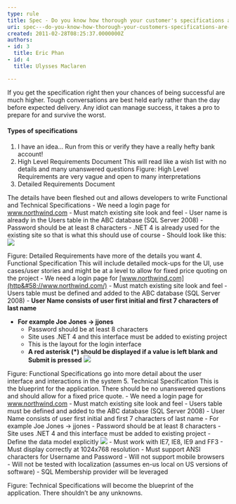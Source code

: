 ```yaml
---
type: rule
title: Spec - Do you know how thorough your customer's specifications are? (There are 5 levels)
uri: spec---do-you-know-how-thorough-your-customers-specifications-are-there-are-5-levels
created: 2011-02-28T08:25:37.0000000Z
authors:
- id: 3
  title: Eric Phan
- id: 4
  title: Ulysses Maclaren

---
```


 If you get the specification right then your chances of being successful are much higher. Tough conversations are best held early rather than the day before expected delivery. Any idiot can manage success, it takes a pro to prepare for and survive the worst.  
#### Types of specifications

1. I have an idea… 
Run from this
or
verify they have a really hefty bank account!
2. High Level Requirements Document
This will read like a wish list with no details and many unanswered questions
Figure: High Level Requirements are very vague and open to many interpretations
3. Detailed Requirements Document

The details have been fleshed out and allows developers to write Functional and Technical Specifications
    - We need a login page for www.northwind.com
    - Must match existing site look and feel
    - User name is already in the Users table in the ABC database (SQL Server 2008)
    - Password should be at least 8 characters
    - .NET 4 is already used for the existing site so that is what this should use of course
    - Should look like this:
![](/PublishingImages/LoginInterface.jpg)

Figure: Detailed Requirements have more of the details you want
4. Functional Specification 
This will include detailed mock-ups for the UI, use cases/user stories and might be at a level to allow for fixed price quoting on the project
    - We need a login page for [www.northwind.com](http&#58;//www.northwind.com/)
    - Must match existing site look and feel
    - Users table must be defined and added to the ABC database (SQL Server 2008)
    - **User Name consists of user first initial and first 7 characters of last name**
- **For example Joe Jones -&gt; jjones**
    - Password should be at least 8 characters
    - Site uses .NET 4 and this interface must be added to existing project
    - This is the layout for the login interface
    - **A red asterisk (\*) should be displayed if a value is left blank and Submit is pressed**
![](/PublishingImages/LoginInterface.jpg)

Figure: Functional Specifications go into more detail about the user interface and interactions in the system
5. Technical Specification 
This is the blueprint for the application. There should be no unanswered questions and should allow for a fixed price quote.
    - We need a login page for www.northwind.com
    - Must match existing site look and feel
    - Users table must be defined and added to the ABC database (SQL Server 2008)
    - User Name consists of user first initial and first 7 characters of last name
    - For example Joe Jones -&gt; jjones
    - Password should be at least 8 characters
    - Site uses .NET 4 and this interface must be added to existing project
    - Define the data model explicitly
![](/PublishingImages/Table.jpg)
    - Must work with IE7, IE8, IE9 and FF3
    - Must display correctly at 1024x768 resolution
    - Must support ANSI characters for Username and Password
    - Will not support mobile browsers
    - Will not be tested with localization (assumes en-us local on US versions of software)
    - SQL Membership provider will be leveraged

Figure: Technical Specifications will become the blueprint of the application. There shouldn’t be any unknowns.


